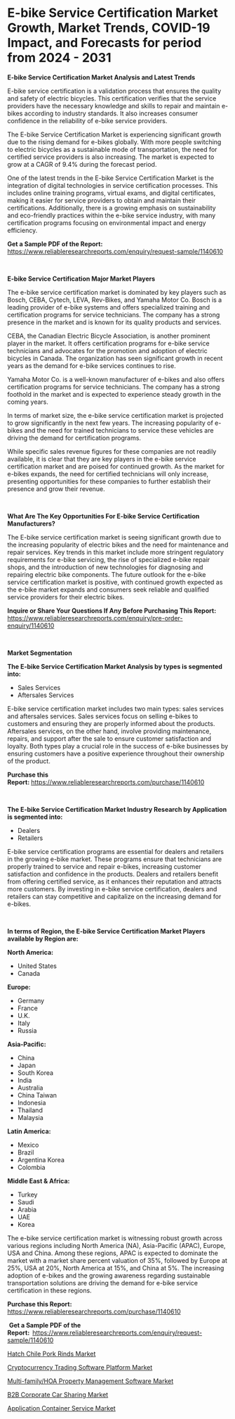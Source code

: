 <p><h1>E-bike Service Certification Market Growth, Market Trends, COVID-19 Impact, and Forecasts for period from 2024 - 2031</h1></p><p><strong>E-bike Service Certification Market Analysis and Latest Trends</strong></p>
<p><p>E-bike service certification is a validation process that ensures the quality and safety of electric bicycles. This certification verifies that the service providers have the necessary knowledge and skills to repair and maintain e-bikes according to industry standards. It also increases consumer confidence in the reliability of e-bike service providers.</p><p>The E-bike Service Certification Market is experiencing significant growth due to the rising demand for e-bikes globally. With more people switching to electric bicycles as a sustainable mode of transportation, the need for certified service providers is also increasing. The market is expected to grow at a CAGR of 9.4% during the forecast period.</p><p>One of the latest trends in the E-bike Service Certification Market is the integration of digital technologies in service certification processes. This includes online training programs, virtual exams, and digital certificates, making it easier for service providers to obtain and maintain their certifications. Additionally, there is a growing emphasis on sustainability and eco-friendly practices within the e-bike service industry, with many certification programs focusing on environmental impact and energy efficiency.</p></p>
<p><strong>Get a Sample PDF of the Report:&nbsp;</strong> <a href="https://www.reliableresearchreports.com/enquiry/request-sample/1140610">https://www.reliableresearchreports.com/enquiry/request-sample/1140610</a></p>
<p>&nbsp;</p>
<p><strong>E-bike Service Certification Major Market Players</strong></p>
<p><p>The e-bike service certification market is dominated by key players such as Bosch, CEBA, Cytech, LEVA, Rev-Bikes, and Yamaha Motor Co. Bosch is a leading provider of e-bike systems and offers specialized training and certification programs for service technicians. The company has a strong presence in the market and is known for its quality products and services.</p><p>CEBA, the Canadian Electric Bicycle Association, is another prominent player in the market. It offers certification programs for e-bike service technicians and advocates for the promotion and adoption of electric bicycles in Canada. The organization has seen significant growth in recent years as the demand for e-bike services continues to rise.</p><p>Yamaha Motor Co. is a well-known manufacturer of e-bikes and also offers certification programs for service technicians. The company has a strong foothold in the market and is expected to experience steady growth in the coming years.</p><p>In terms of market size, the e-bike service certification market is projected to grow significantly in the next few years. The increasing popularity of e-bikes and the need for trained technicians to service these vehicles are driving the demand for certification programs.</p><p>While specific sales revenue figures for these companies are not readily available, it is clear that they are key players in the e-bike service certification market and are poised for continued growth. As the market for e-bikes expands, the need for certified technicians will only increase, presenting opportunities for these companies to further establish their presence and grow their revenue.</p></p>
<p>&nbsp;</p>
<p><strong>What Are The Key Opportunities For E-bike Service Certification Manufacturers?</strong></p>
<p><p>The E-bike service certification market is seeing significant growth due to the increasing popularity of electric bikes and the need for maintenance and repair services. Key trends in this market include more stringent regulatory requirements for e-bike servicing, the rise of specialized e-bike repair shops, and the introduction of new technologies for diagnosing and repairing electric bike components. The future outlook for the e-bike service certification market is positive, with continued growth expected as the e-bike market expands and consumers seek reliable and qualified service providers for their electric bikes.</p></p>
<p><strong>Inquire or Share Your Questions If Any Before Purchasing This Report:</strong> <a href="https://www.reliableresearchreports.com/enquiry/pre-order-enquiry/1140610">https://www.reliableresearchreports.com/enquiry/pre-order-enquiry/1140610</a></p>
<p>&nbsp;</p>
<p><strong>Market Segmentation</strong></p>
<p><strong>The E-bike Service Certification Market Analysis by types is segmented into:</strong></p>
<p><ul><li>Sales Services</li><li>Aftersales Services</li></ul></p>
<p><p>E-bike service certification market includes two main types: sales services and aftersales services. Sales services focus on selling e-bikes to customers and ensuring they are properly informed about the products. Aftersales services, on the other hand, involve providing maintenance, repairs, and support after the sale to ensure customer satisfaction and loyalty. Both types play a crucial role in the success of e-bike businesses by ensuring customers have a positive experience throughout their ownership of the product.</p></p>
<p><strong>Purchase this Report:&nbsp;</strong><a href="https://www.reliableresearchreports.com/purchase/1140610">https://www.reliableresearchreports.com/purchase/1140610</a></p>
<p>&nbsp;</p>
<p><strong>The E-bike Service Certification Market Industry Research by Application is segmented into:</strong></p>
<p><ul><li>Dealers</li><li>Retailers</li></ul></p>
<p><p>E-bike service certification programs are essential for dealers and retailers in the growing e-bike market. These programs ensure that technicians are properly trained to service and repair e-bikes, increasing customer satisfaction and confidence in the products. Dealers and retailers benefit from offering certified service, as it enhances their reputation and attracts more customers. By investing in e-bike service certification, dealers and retailers can stay competitive and capitalize on the increasing demand for e-bikes.</p></p>
<p>&nbsp;</p>
<p><strong>In terms of Region, the E-bike Service Certification Market Players available by Region are:</strong></p>
<p>
    <p> <strong> North America: </strong>
        <ul>
            <li>United States</li>
            <li>Canada</li>
        </ul>
        </p> 
    <p> <strong> Europe: </strong>
        <ul>
            <li>Germany</li>
            <li>France</li>
            <li>U.K.</li>
            <li>Italy</li>
            <li>Russia</li>
        </ul>
        </p> 
    <p> <strong> Asia-Pacific: </strong>
        <ul>
            <li>China</li>
            <li>Japan</li>
            <li>South Korea</li>
            <li>India</li>
            <li>Australia</li>
            <li>China Taiwan</li>
            <li>Indonesia</li>
            <li>Thailand</li>
            <li>Malaysia</li>
        </ul>
        </p> 
    <p> <strong> Latin America: </strong>
        <ul>
            <li>Mexico</li>
            <li>Brazil</li>
            <li>Argentina Korea</li>
            <li>Colombia</li>
        </ul>
        </p> 
    <p> <strong> Middle East & Africa: </strong>
        <ul>
            <li>Turkey</li>
            <li>Saudi</li>
            <li>Arabia</li>
            <li>UAE</li>
            <li>Korea</li>
        </ul>
    </p>
    </p>
<p><p>The e-bike service certification market is witnessing robust growth across various regions including North America (NA), Asia-Pacific (APAC), Europe, USA and China. Among these regions, APAC is expected to dominate the market with a market share percent valuation of 35%, followed by Europe at 25%, USA at 20%, North America at 15%, and China at 5%. The increasing adoption of e-bikes and the growing awareness regarding sustainable transportation solutions are driving the demand for e-bike service certification in these regions.</p></p>
<p><strong>Purchase this Report: </strong><a href="https://www.reliableresearchreports.com/purchase/1140610">https://www.reliableresearchreports.com/purchase/1140610</a></p>
<p>&nbsp;<strong>Get a Sample PDF of the Report:&nbsp;&nbsp;</strong><a href="https://www.reliableresearchreports.com/enquiry/request-sample/1140610">https://www.reliableresearchreports.com/enquiry/request-sample/1140610</a></p>
<p><strong></strong></p>
<p><p><a href="https://medium.com/@dinafritsch/hatch-chile-pork-rinds-market-analysis-and-sze-forecasted-for-period-from-2024-to-2031-99776bdf95c3">Hatch Chile Pork Rinds Market</a></p><p><a href="https://medium.com/@carolynfuller1997/cryptocurrency-trading-software-platform-market-size-market-outlook-and-market-forecast-2024-to-83418a53435e">Cryptocurrency Trading Software Platform Market</a></p><p><a href="https://medium.com/@seanhunt765/multi-family-hoa-property-management-software-market-furnishes-information-on-market-share-market-0025e5f27572">Multi-family/HOA Property Management Software Market</a></p><p><a href="https://medium.com/@dinafritsch/b2b-corporate-car-sharing-market-size-cagr-trends-2024-2030-475c9bd7c18b">B2B Corporate Car Sharing Market</a></p><p><a href="https://github.com/juancolorado15/Market-Research-Report-List-1/blob/main/application-container-service-market.md">Application Container Service Market</a></p></p>